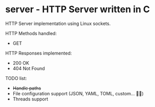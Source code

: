 # server - HTTP Server written in C

HTTP Server implementation using Linux sockets.

HTTP Methods handled:
- GET

HTTP Responses implemented:
- 200 OK
- 404 Not Found

TODO list: 
- ~~Handle paths~~
- File configuration support (JSON, YAML, TOML, custom... 🤷‍♂️) 
- Threads support
